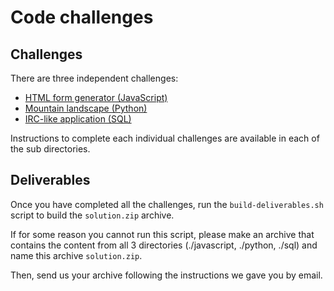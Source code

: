 # Code challenges

## Challenges

There are three independent challenges:
- [HTML form generator (JavaScript)](./javascript/)
- [Mountain landscape (Python)](./python/)
- [IRC-like application (SQL)](./sql/)

Instructions to complete each individual challenges are available in each of the sub directories. 

## Deliverables

Once you have completed all the challenges, run the `build-deliverables.sh` script to build the `solution.zip` archive.

If for some reason you cannot run this script, please make an archive that contains the content from all 3 directories (./javascript, ./python, ./sql) and name this archive `solution.zip`.

Then, send us your archive following the instructions we gave you by email.
